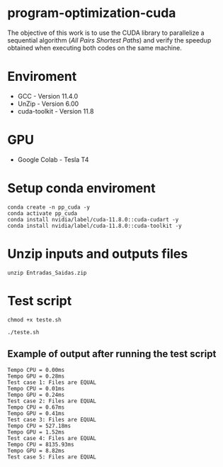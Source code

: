 # program-optimization-cuda
The objective of this work is to use the CUDA library to parallelize a sequential algorithm (_All Pairs Shortest Paths_) and verify the speedup obtained when executing both codes on the same machine.

# Enviroment
- GCC - Version 11.4.0
- UnZip - Version 6.00
- cuda-toolkit - Version 11.8

# GPU
- Google Colab - Tesla T4

# Setup conda enviroment

```console
conda create -n pp_cuda -y
conda activate pp_cuda
conda install nvidia/label/cuda-11.8.0::cuda-cudart -y
conda install nvidia/label/cuda-11.8.0::cuda-toolkit -y
```

# Unzip inputs and outputs files
```console
unzip Entradas_Saidas.zip
```

# Test script
```console
chmod +x teste.sh
```

```console
./teste.sh
```

## Example of output after running the test script
```console
Tempo CPU = 0.00ms
Tempo GPU = 0.28ms
Test case 1: Files are EQUAL
Tempo CPU = 0.01ms
Tempo GPU = 0.24ms
Test case 2: Files are EQUAL
Tempo CPU = 0.67ms
Tempo GPU = 0.41ms
Test case 3: Files are EQUAL
Tempo CPU = 527.18ms
Tempo GPU = 1.52ms
Test case 4: Files are EQUAL
Tempo CPU = 8135.93ms
Tempo GPU = 8.82ms
Test case 5: Files are EQUAL
```
